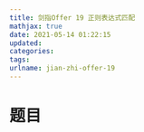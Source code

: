 ```yaml
---
title: 剑指Offer 19 正则表达式匹配
mathjax: true
date: 2021-05-14 01:22:15
updated:
categories:
tags:
urlname: jian-zhi-offer-19
---
```




<!-- more -->



# 题目

